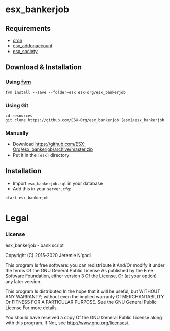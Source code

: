 # esx_bankerjob

## Requirements

- [cron](https://github.com/ESX-Org/cron)
- [esx_addonaccount](https://github.com/ESX-Org/esx_addonaccount)
- [esx_society](https://github.com/ESX-Org/esx_society)

## Download & Installation

### Using [fvm](https://github.com/qlaffont/fvm-installer)
```
fvm install --save --folder=esx esx-org/esx_bankerjob
```

### Using Git
```
cd resources
git clone https://github.com/ESX-Org/esx_bankerjob [esx]/esx_bankerjob
```

### Manually
- Download https://github.com/ESX-Org/esx_bankerjob/archive/master.zip
- Put it in the `[esx]` directory

## Installation
- Import `esx_bankerjob.sql` in your database
- Add this in your `server.cfg`:

```
start esx_bankerjob
```

# Legal
### License
esx_bankerjob - bank script

Copyright (C) 2015-2020 Jérémie N'gadi

This program Is free software: you can redistribute it And/Or modify it under the terms Of the GNU General Public License As published by the Free Software Foundation, either version 3 Of the License, Or (at your option) any later version.

This program Is distributed In the hope that it will be useful, but WITHOUT ANY WARRANTY; without even the implied warranty Of MERCHANTABILITY Or FITNESS FOR A PARTICULAR PURPOSE. See the GNU General Public License For more details.

You should have received a copy Of the GNU General Public License along with this program. If Not, see http://www.gnu.org/licenses/.